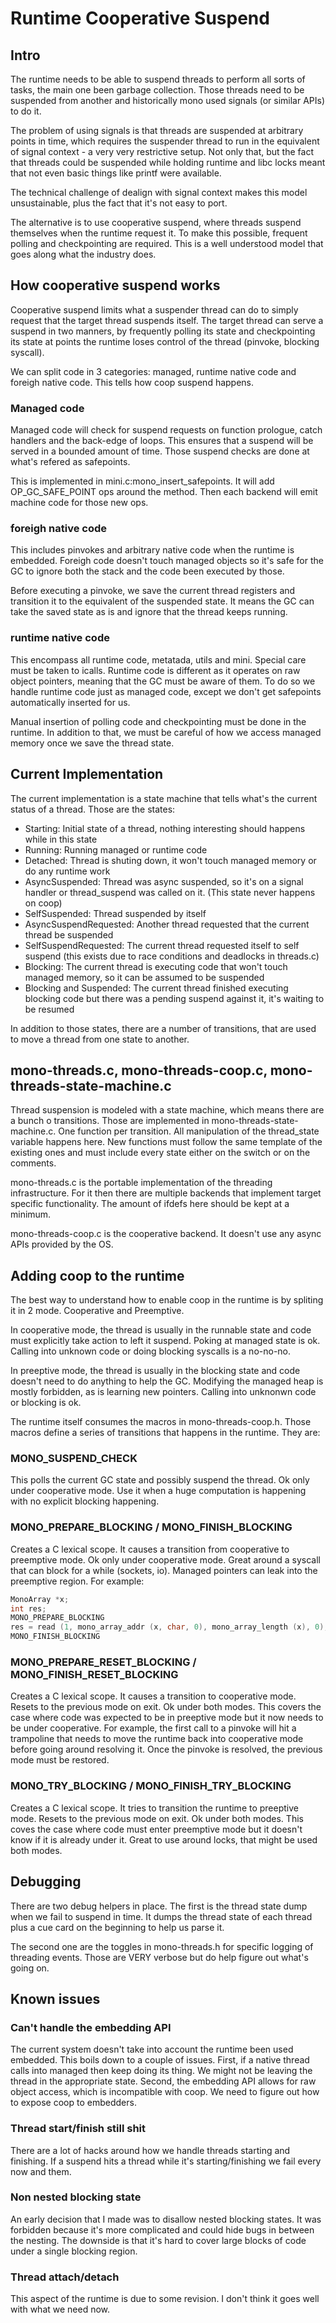 # Runtime Cooperative Suspend

## Intro

The runtime needs to be able to suspend threads to perform all sorts of tasks, the main one been garbage collection.
Those threads need to be suspended from another and historically mono used signals (or similar APIs) to do it.

The problem of using signals is that threads are suspended at arbitrary points in time, which requires the suspender
thread to run in the equivalent of signal context - a very very restrictive setup. Not only that, but the fact that
threads could be suspended while holding runtime and libc locks meant that not even basic things like printf were available.

The technical challenge of dealign with signal context makes this model unsustainable, plus the fact that it's not
easy to port.

The alternative is to use cooperative suspend, where threads suspend themselves when the runtime request it. To make
this possible, frequent polling and checkpointing are required. This is a well understood model that goes along what
the industry does.

## How cooperative suspend works

Cooperative suspend limits what a suspender thread can do to simply request that the target thread suspends itself.
The target thread can serve a suspend in two manners, by frequently polling its state and checkpointing its state
at points the runtime loses control of the thread (pinvoke, blocking syscall).

We can split code in 3 categories: managed, runtime native code and foreigh native code. This tells how coop suspend happens. 

### Managed code

Managed code will check for suspend requests on function prologue, catch handlers and the back-edge of loops. This ensures that
a suspend will be served in a bounded amount of time. Those suspend checks are done at what's refered as safepoints.

This is implemented in mini.c:mono_insert_safepoints. It will add OP_GC_SAFE_POINT ops around the method.
Then each backend will emit machine code for those new ops.

### foreigh native code

This includes pinvokes and arbitrary native code when the runtime is embedded. Foreigh code doesn't touch managed objects
so it's safe for the GC to ignore both the stack and the code been executed by those.

Before executing a pinvoke, we save the current thread registers and transition it to the equivalent of the suspended state.
It means the GC can take the saved state as is and ignore that the thread keeps running.

### runtime native code

This encompass all runtime code, metatada, utils and mini. Special care must be taken to icalls.
Runtime code is different as it operates on raw object pointers, meaning that the GC must be aware of them.
To do so we handle runtime code just as managed code, except we don't get safepoints automatically inserted for us.

Manual insertion of polling code and checkpointing must be done in the runtime. In addition to that, we must be careful
of how we access managed memory once we save the thread state.

## Current Implementation

The current implementation is a state machine that tells what's the current status of a thread. Those are the
states:

* Starting: Initial state of a thread, nothing interesting should happens while in this state
* Running: Running managed or runtime code
* Detached: Thread is shuting down, it won't touch managed memory or do any runtime work
* AsyncSuspended: Thread was async suspended, so it's on a signal handler or thread_suspend was called on it. (This state never happens on coop)
* SelfSuspended: Thread suspended by itself
* AsyncSuspendRequested: Another thread requested that the current thread be suspended
* SelfSuspendRequested: The current thread requested itself to self suspend (this exists due to race conditions and deadlocks in threads.c)
* Blocking: The current thread is executing code that won't touch managed memory, so it can be assumed to be suspended
* Blocking and Suspended: The current thread finished executing blocking code but there was a pending suspend against it, it's waiting to be resumed

In addition to those states, there are a number of transitions, that are used to move a thread from one state to another.

## mono-threads.c, mono-threads-coop.c, mono-threads-state-machine.c

Thread suspension is modeled with a state machine, which means there are a bunch o transitions. Those
are implemented in mono-threads-state-machine.c. One function per transition. All manipulation of the thread_state variable happens
here. New functions must follow the same template of the existing ones and must include every state either on the switch or on the comments.

mono-threads.c is the portable implementation of the threading infrastructure. For it then there are multiple backends that implement target
specific functionality. The amount of ifdefs here should be kept at a minimum.

mono-threads-coop.c is the cooperative backend. It doesn't use any async APIs provided by the OS.

## Adding coop to the runtime

The best way to understand how to enable coop in the runtime is by spliting it in 2 mode. Cooperative and Preemptive.

In cooperative mode, the thread is usually in the runnable state and code must explicitly take action to left it suspend.
Poking at managed state is ok. Calling into unknown code or doing blocking syscalls is a no-no-no.

In preeptive mode, the thread is usually in the blocking state and code doesn't need to do anything to help the GC.
Modifying the managed heap is mostly forbidden, as is learning new pointers. Calling into unknonwn code or blocking is ok.

The runtime itself consumes the macros in mono-threads-coop.h.
Those macros define a series of transitions that happens in the runtime. They are:


### MONO_SUSPEND_CHECK

This polls the current GC state and possibly suspend the thread.
Ok only under cooperative mode.
Use it when a huge computation is happening with no explicit blocking happening.


### MONO_PREPARE_BLOCKING / MONO_FINISH_BLOCKING

Creates a C lexical scope. It causes a transition from cooperative to preemptive mode.
Ok only under cooperative mode.
Great around a syscall that can block for a while (sockets, io).
Managed pointers can leak into the preemptive region. For example:
```c
MonoArray *x;
int res;
MONO_PREPARE_BLOCKING
res = read (1, mono_array_addr (x, char, 0), mono_array_length (x), 0);
MONO_FINISH_BLOCKING
```

### MONO_PREPARE_RESET_BLOCKING / MONO_FINISH_RESET_BLOCKING

Creates a C lexical scope. It causes a transition to cooperative mode. Resets to the previous mode on exit.
Ok under both modes.
This covers the case where code was expected to be in preeptive mode but it now needs to be under cooperative.
For example, the first call to a pinvoke will hit a trampoline that needs to move the runtime back into cooperative
mode before going around resolving it. Once the pinvoke is resolved, the previous mode must be restored.

### MONO_TRY_BLOCKING / MONO_FINISH_TRY_BLOCKING

Creates a C lexical scope. It tries to transition the runtime to preeptive mode. Resets to the previous mode on exit.
Ok under both modes.
This coves the case where code must enter preemptive mode but it doesn't know if it is already under it. 
Great to use around locks, that might be used both modes.


## Debugging

There are two debug helpers in place. The first is the thread state dump when we fail to suspend in time.
It dumps the thread state of each thread plus a cue card on the beginning to help us parse it.

The second one are the toggles in mono-threads.h for specific logging of threading events. Those are VERY verbose
but do help figure out what's going on.


## Known issues

### Can't handle the embedding API
The current system doesn't take into account the runtime been used embedded. This boils down to a couple of issues.
First, if a native thread calls into managed then keep doing its thing. We might not be leaving the thread in the
appropriate state.
Second, the embedding API allows for raw object access, which is incompatible with coop. We need to figure out how to expose
coop to embedders.

### Thread start/finish still shit
There are a lot of hacks around how we handle threads starting and finishing. If a suspend hits a thread while it's
starting/finishing we fail every now and them.

### Non nested blocking state
An early decision that I made was to disallow nested blocking states. It was forbidden because it's more complicated and
could hide bugs in between the nesting. The downside is that it's hard to cover large blocks of code under a single blocking region.

### Thread attach/detach
This aspect of the runtime is due to some revision. I don't think it goes well with what we need now.

